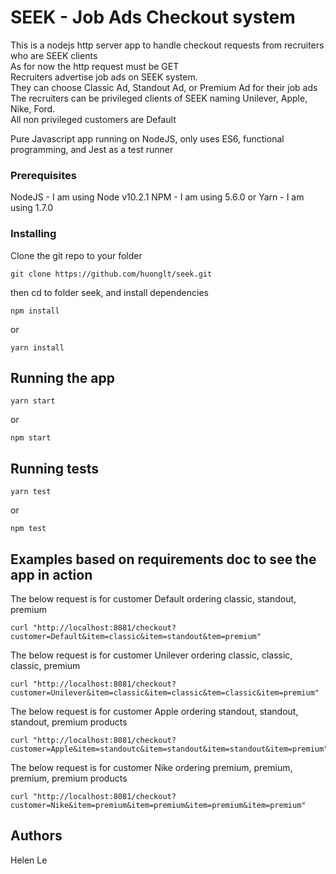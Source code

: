# SEEK - Job Ads Checkout system
This is a nodejs http server app to handle checkout requests from recruiters who are SEEK clients<br/>
As for now the http request must be GET<br/>
Recruiters advertise job ads on SEEK system.<br/>
They can choose Classic Ad, Standout Ad, or Premium Ad for their job ads<br/>
The recruiters can be privileged clients of SEEK naming Unilever, Apple, Nike, Ford.<br/>
All non privileged customers are Default<br/>

Pure Javascript app running on NodeJS, only uses ES6, functional programming, and Jest as a test runner<br/>
### Prerequisites
NodeJS - I am using Node v10.2.1
NPM - I am using 5.6.0
or Yarn - I am using 1.7.0

### Installing
Clone the git repo to your folder
```
git clone https://github.com/huonglt/seek.git

```
then cd to folder seek, and install dependencies
```
npm install
```
or
```
yarn install
```
## Running the app

```
yarn start
```
or
```
npm start
```
## Running tests
```
yarn test
```
or
```
npm test
```
## Examples based on requirements doc to see the app in action
The below request is for customer Default ordering classic, standout, premium
```
curl "http://localhost:8081/checkout?customer=Default&item=classic&item=standout&tem=premium"
```
The below request is for customer Unilever ordering classic, classic, classic, premium
```
curl "http://localhost:8081/checkout?customer=Unilever&item=classic&item=classic&tem=classic&item=premium"
```
The below request is for customer Apple ordering standout, standout, standout, premium products
```
curl "http://localhost:8081/checkout?customer=Apple&item=standoutc&item=standout&item=standout&item=premium"
```
The below request is for customer Nike ordering premium, premium, premium, premium products
```
curl "http://localhost:8081/checkout?customer=Nike&item=premium&item=premium&item=premium&item=premium"
```
## Authors
Helen Le
